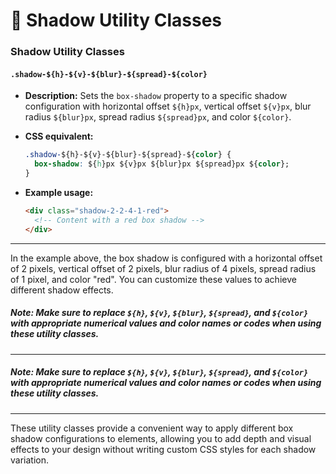 # 🛑 Shadow Utility Classes

### Shadow Utility Classes

#### `.shadow-${h}-${v}-${blur}-${spread}-${color}`  
- **Description:** Sets the `box-shadow` property to a specific shadow configuration with horizontal offset `${h}px`, vertical offset `${v}px`, blur radius `${blur}px`, spread radius `${spread}px`, and color `${color}`.  

- **CSS equivalent:**  
  ```css
  .shadow-${h}-${v}-${blur}-${spread}-${color} {
    box-shadow: ${h}px ${v}px ${blur}px ${spread}px ${color};
  }
  ```  
- **Example usage:**  
  ```html
  <div class="shadow-2-2-4-1-red">
    <!-- Content with a red box shadow -->
  </div>
  ```

---

In the example above, the box shadow is configured with a horizontal offset of 2 pixels, vertical offset of 2 pixels, blur radius of 4 pixels, spread radius of 1 pixel, and color "red". You can customize these values to achieve different shadow effects.

##### Note: Make sure to replace `${h}`, `${v}`, `${blur}`, `${spread}`, and `${color}` with appropriate numerical values and color names or codes when using these utility classes.

---
##### Note: Make sure to replace `${h}`, `${v}`, `${blur}`, `${spread}`, and `${color}` with appropriate numerical values and color names or codes when using these utility classes.

---

These utility classes provide a convenient way to apply different box shadow configurations to elements, allowing you to add depth and visual effects to your design without writing custom CSS styles for each shadow variation.